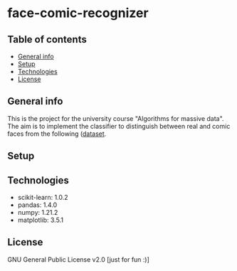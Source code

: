 # face-comic-recognizer
 
## Table of contents
* [General info](#general-info)
* [Setup](#setup)
* [Technologies](#technologies)
* [License](#license)

## General info
This is the project for the university course "Algorithms for massive data".
The aim is to implement the classifier to distinguish between real and comic faces from the following ([dataset](https://www.kaggle.com/datasets/defileroff/comic-faces-paired-synthetic-v2).

## Setup

## Technologies
* scikit-learn: 1.0.2
* pandas: 1.4.0
* numpy: 1.21.2
* matplotlib: 3.5.1

## License
GNU General Public License v2.0 [just for fun :)]
